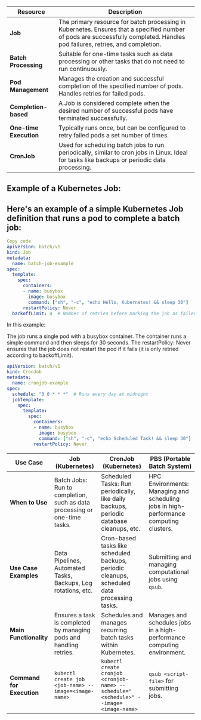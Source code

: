 | Resource   | Description                                                                                                              |
|------------|--------------------------------------------------------------------------------------------------------------------------|
| **Job**    | The primary resource for batch processing in Kubernetes. Ensures that a specified number of pods are successfully completed. Handles pod failures, retries, and completion. |
| **Batch Processing** | Suitable for one-time tasks such as data processing or other tasks that do not need to run continuously.                          |
| **Pod Management** | Manages the creation and successful completion of the specified number of pods. Handles retries for failed pods.                  |
| **Completion-based** | A Job is considered complete when the desired number of successful pods have terminated successfully.                        |
| **One-time Execution** | Typically runs once, but can be configured to retry failed pods a set number of times.                                       |
| **CronJob** | Used for scheduling batch jobs to run periodically, similar to cron jobs in Linux. Ideal for tasks like backups or periodic data processing. |

Example of a Kubernetes Job:
-------------------------------
Here's an example of a simple Kubernetes Job definition that runs a pod to complete a batch job:
-------------------------------------------------------------------------------------------------

```yaml
Copy code
apiVersion: batch/v1
kind: Job
metadata:
  name: batch-job-example
spec:
  template:
    spec:
      containers:
      - name: busybox
        image: busybox
        command: ["sh", "-c", "echo Hello, Kubernetes! && sleep 30"]
      restartPolicy: Never
  backoffLimit: 4  # Number of retries before marking the job as failed

```
In this example:

The job runs a single pod with a busybox container.
The container runs a simple command and then sleeps for 30 seconds.
The restartPolicy: Never ensures that the job does not restart the pod if it fails (it is only retried according to backoffLimit).




```yaml
apiVersion: batch/v1
kind: CronJob
metadata:
  name: cronjob-example
spec:
  schedule: "0 0 * * *"  # Runs every day at midnight
  jobTemplate:
    spec:
      template:
        spec:
          containers:
          - name: busybox
            image: busybox
            command: ["sh", "-c", "echo Scheduled Task! && sleep 30"]
          restartPolicy: Never

```
| Use Case                            | Job (Kubernetes)                                                                                         | CronJob (Kubernetes)                                                                                          | PBS (Portable Batch System)                                                              |
|-------------------------------------|----------------------------------------------------------------------------------------------------------|--------------------------------------------------------------------------------------------------------------|------------------------------------------------------------------------------------------|
| **When to Use**                     | Batch Jobs: Run to completion, such as data processing or one-time tasks.                               | Scheduled Tasks: Run periodically, like daily backups, periodic database cleanups, etc.                        | HPC Environments: Managing and scheduling jobs in high-performance computing clusters.   |
| **Use Case Examples**               | Data Pipelines, Automated Tasks, Backups, Log rotations, etc.                                            | Cron-based tasks like scheduled backups, periodic cleanups, scheduled data processing tasks.                   | Submitting and managing computational jobs using `qsub`.                                  |
| **Main Functionality**              | Ensures a task is completed by managing pods and handling retries.                                       | Schedules and manages recurring batch tasks within Kubernetes.                                                  | Manages and schedules jobs in a high-performance computing environment.                  |
| **Command for Execution**           | `kubectl create job <job-name> --image=<image-name>`                                                      | `kubectl create cronjob <cronjob-name> --schedule="<schedule>" --image=<image-name>`                           | `qsub <script-file>` for submitting jobs.                                                 |









